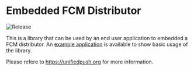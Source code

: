 # Embedded FCM Distributor
![Release](https://jitpack.io/v/UnifiedPush/embedded_fcm_distributor.svg)

This is a library that can be used by an end user application to embedded a FCM distributor.
An [example application](https://github.com/UnifiedPush/android-example) is available to show basic usage of the library.

Please refere to <https://unifiedpush.org> for more information.

